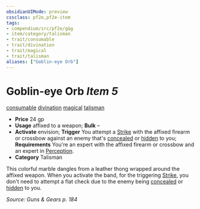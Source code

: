 ```yaml
---
obsidianUIMode: preview
cssclass: pf2e,pf2e-item
tags:
- compendium/src/pf2e/g&g
- item/category/talisman
- trait/consumable
- trait/divination
- trait/magical
- trait/talisman
aliases: ["Goblin-eye Orb"]
---
```

# Goblin-eye Orb *Item 5*  
[consumable](/rules/traits/consumable.md)  [divination](/rules/traits/divination.md)  [magical](/rules/traits/magical.md)  [talisman](/rules/traits/talisman.md)  

- **Price** 24 gp
- **Usage** affixed to a weapon; **Bulk** –
- **Activate** envision; **Trigger** You attempt a [Strike](/rules/actions/strike.md) with the affixed firearm or crossbow against an enemy that's [concealed](/rules/conditions.md#Concealed) or [hidden](/rules/conditions.md#Hidden) to you; **Requirements** You're an expert with the affixed firearm or crossbow and an expert in [Perception](/compendium/skills.md#Perception).
- **Category** Talisman

This colorful marble dangles from a leather thong wrapped around the affixed weapon. When you activate the band, for the triggering [Strike](/rules/actions/strike.md), you don't need to attempt a flat check due to the enemy being [concealed](/rules/conditions.md#Concealed) or [hidden](/rules/conditions.md#Hidden) to you.

*Source: Guns & Gears p. 184*